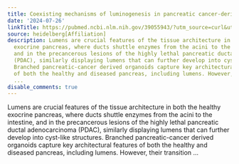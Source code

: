 ```yaml
---
title: Coexisting mechanisms of luminogenesis in pancreatic cancer-derived organoids
date: '2024-07-26'
linkTitle: https://pubmed.ncbi.nlm.nih.gov/39055943/?utm_source=curl&utm_medium=rss&utm_campaign=pubmed-2&utm_content=1FakS-2QOkCT8HsMOQP1bCRQ4YzyumYOmxmF0moLsQ3dFB1E9V&fc=20220326224207&ff=20240726183330&v=2.18.0.post9+e462414
source: heidelberg[Affiliation]
description: Lumens are crucial features of the tissue architecture in both the healthy
  exocrine pancreas, where ducts shuttle enzymes from the acini to the intestine,
  and in the precancerous lesions of the highly lethal pancreatic ductal adenocarcinoma
  (PDAC), similarly displaying lumens that can further develop into cyst-like structures.
  Branched pancreatic-cancer derived organoids capture key architectural features
  of both the healthy and diseased pancreas, including lumens. However, their transition
  ...
disable_comments: true
---
```

Lumens are crucial features of the tissue architecture in both the healthy exocrine pancreas, where ducts shuttle enzymes from the acini to the intestine, and in the precancerous lesions of the highly lethal pancreatic ductal adenocarcinoma (PDAC), similarly displaying lumens that can further develop into cyst-like structures. Branched pancreatic-cancer derived organoids capture key architectural features of both the healthy and diseased pancreas, including lumens. However, their transition ...